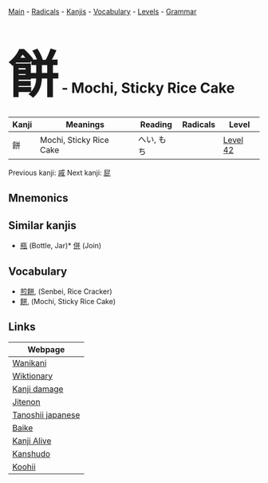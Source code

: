 <style> bigfont {font-size: 100px}</style>
[Main](../index.md) -
[Radicals](../radicals.md) -
[Kanjis](../kanjis.md) -
[Vocabulary](../vocabulary.md) -
[Levels](../levels.md) -
[Grammar](../grammar.md)
# <bigfont> 餅</bigfont> - Mochi, Sticky Rice Cake 

| Kanji | Meanings | Reading | Radicals | Level |
| --- | --- | --- | --- | --- |
| 餅 | Mochi, Sticky Rice Cake | へい, もち |  | [Level 42](../levels/wk_level42.md) |

Previous kanji: [戚](戚.md) Next kanji: [屁](屁.md) 

## Mnemonics
 


## Similar kanjis
 * [瓶](瓶.md) (Bottle, Jar)* [併](併.md) (Join)


## Vocabulary
 * [煎餅](../vocabulary/餅.md), (Senbei, Rice Cracker)
* [餅](../vocabulary/餅.md), (Mochi, Sticky Rice Cake)



## Links 

| Webpage |
| --- |
| [Wanikani          ](https://www.wanikani.com/kanji/餅) |
| [Wiktionary        ](https://en.wiktionary.org/wiki/餅) |
| [Kanji damage      ](http://www.kanjidamage.com/kanji/search?utf8=✓&q=餅) |
| [Jitenon           ](https://jitenon.com/kanji/餅) |
| [Tanoshii japanese ](https://www.tanoshiijapanese.com/dictionary/kanji.cfm?k=餅) |
| [Baike             ](https://baike.baidu.com/item/餅) |
| [Kanji Alive       ](https://app.kanjialive.com/餅) |
| [Kanshudo          ](https://www.kanshudo.com/searchmn?q=餅) |
| [Koohii            ](https://kanji.koohii.com/study/kanji/餅) |
